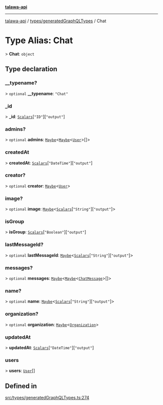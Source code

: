 [**talawa-api**](../../../README.md)

***

[talawa-api](../../../modules.md) / [types/generatedGraphQLTypes](../README.md) / Chat

# Type Alias: Chat

\> **Chat**: `object`

## Type declaration

### \_\_typename?

\> `optional` **\_\_typename**: `"Chat"`

### \_id

\> **\_id**: [`Scalars`](Scalars.md)\[`"ID"`\]\[`"output"`\]

### admins?

\> `optional` **admins**: [`Maybe`](Maybe.md)\<[`Maybe`](Maybe.md)\<[`User`](User.md)\>[]\>

### createdAt

\> **createdAt**: [`Scalars`](Scalars.md)\[`"DateTime"`\]\[`"output"`\]

### creator?

\> `optional` **creator**: [`Maybe`](Maybe.md)\<[`User`](User.md)\>

### image?

\> `optional` **image**: [`Maybe`](Maybe.md)\<[`Scalars`](Scalars.md)\[`"String"`\]\[`"output"`\]\>

### isGroup

\> **isGroup**: [`Scalars`](Scalars.md)\[`"Boolean"`\]\[`"output"`\]

### lastMessageId?

\> `optional` **lastMessageId**: [`Maybe`](Maybe.md)\<[`Scalars`](Scalars.md)\[`"String"`\]\[`"output"`\]\>

### messages?

\> `optional` **messages**: [`Maybe`](Maybe.md)\<[`Maybe`](Maybe.md)\<[`ChatMessage`](ChatMessage.md)\>[]\>

### name?

\> `optional` **name**: [`Maybe`](Maybe.md)\<[`Scalars`](Scalars.md)\[`"String"`\]\[`"output"`\]\>

### organization?

\> `optional` **organization**: [`Maybe`](Maybe.md)\<[`Organization`](Organization.md)\>

### updatedAt

\> **updatedAt**: [`Scalars`](Scalars.md)\[`"DateTime"`\]\[`"output"`\]

### users

\> **users**: [`User`](User.md)[]

## Defined in

[src/types/generatedGraphQLTypes.ts:274](https://github.com/PalisadoesFoundation/talawa-api/blob/5c5b29a0ea487bda8306089fe128f43f3be29f94/src/types/generatedGraphQLTypes.ts#L274)
